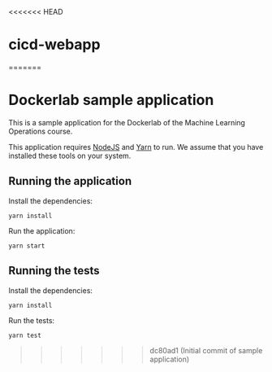 <<<<<<< HEAD
# cicd-webapp
=======
# Dockerlab sample application

This is a sample application for the Dockerlab of the Machine Learning Operations course.

This application requires [NodeJS](https://nodejs.org/en/) and [Yarn](https://yarnpkg.com/) to run. We assume that you have installed these tools on your system.

## Running the application

Install the dependencies:

```console
yarn install
```

Run the application:

```console
yarn start
```

## Running the tests

Install the dependencies:

```console
yarn install
```

Run the tests:

```console
yarn test
```
>>>>>>> dc80ad1 (Initial commit of sample application)
